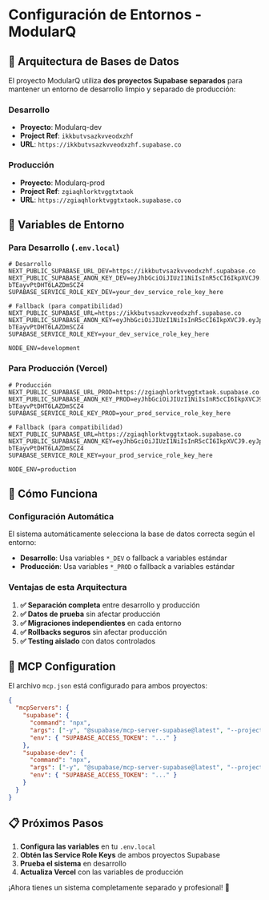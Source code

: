 # Configuración de Entornos - ModularQ

## 🎯 **Arquitectura de Bases de Datos**

El proyecto ModularQ utiliza **dos proyectos Supabase separados** para mantener un entorno de desarrollo limpio y separado de producción:

### **Desarrollo**
- **Proyecto**: Modularq-dev
- **Project Ref**: `ikkbutvsazkvveodxzhf`
- **URL**: `https://ikkbutvsazkvveodxzhf.supabase.co`

### **Producción**
- **Proyecto**: Modularq-prod  
- **Project Ref**: `zgiaqhlorktvggtxtaok`
- **URL**: `https://zgiaqhlorktvggtxtaok.supabase.co`

## 🔧 **Variables de Entorno**

### **Para Desarrollo (`.env.local`)**
```env
# Desarrollo
NEXT_PUBLIC_SUPABASE_URL_DEV=https://ikkbutvsazkvveodxzhf.supabase.co
NEXT_PUBLIC_SUPABASE_ANON_KEY_DEV=eyJhbGciOiJIUzI1NiIsInR5cCI6IkpXVCJ9.eyJpc3MiOiJzdXBhYmFzZSIsInJlZiI6Imlra2J1dHZzYXprdnZlb2R4emhmIiwicm9sZSI6ImFub24iLCJpYXQiOjE3NTg4MzYzODYsImV4cCI6MjA3NDQxMjM4Nn0.BRVyWneTrmp2Z1_FstM29-bTEayvPtDHT6LAZDmSCZ4
SUPABASE_SERVICE_ROLE_KEY_DEV=your_dev_service_role_key_here

# Fallback (para compatibilidad)
NEXT_PUBLIC_SUPABASE_URL=https://ikkbutvsazkvveodxzhf.supabase.co
NEXT_PUBLIC_SUPABASE_ANON_KEY=eyJhbGciOiJIUzI1NiIsInR5cCI6IkpXVCJ9.eyJpc3MiOiJzdXBhYmFzZSIsInJlZiI6Imlra2J1dHZzYXprdnZlb2R4emhmIiwicm9sZSI6ImFub24iLCJpYXQiOjE3NTg4MzYzODYsImV4cCI6MjA3NDQxMjM4Nn0.BRVyWneTrmp2Z1_FstM29-bTEayvPtDHT6LAZDmSCZ4
SUPABASE_SERVICE_ROLE_KEY=your_dev_service_role_key_here

NODE_ENV=development
```

### **Para Producción (Vercel)**
```env
# Producción
NEXT_PUBLIC_SUPABASE_URL_PROD=https://zgiaqhlorktvggtxtaok.supabase.co
NEXT_PUBLIC_SUPABASE_ANON_KEY_PROD=eyJhbGciOiJIUzI1NiIsInR5cCI6IkpXVCJ9.eyJpc3MiOiJzdXBhYmFzZSIsInJlZiI6InpnaWFxaGxvcmt0dmdndHh0YW9rIiwicm9sZSI6ImFub24iLCJpYXQiOjE3NTg4MzYzODYsImV4cCI6MjA3NDQxMjM4Nn0.BRVyWneTrmp2Z1_FstM29-bTEayvPtDHT6LAZDmSCZ4
SUPABASE_SERVICE_ROLE_KEY_PROD=your_prod_service_role_key_here

# Fallback (para compatibilidad)
NEXT_PUBLIC_SUPABASE_URL=https://zgiaqhlorktvggtxtaok.supabase.co
NEXT_PUBLIC_SUPABASE_ANON_KEY=eyJhbGciOiJIUzI1NiIsInR5cCI6IkpXVCJ9.eyJpc3MiOiJzdXBhYmFzZSIsInJlZiI6InpnaWFxaGxvcmt0dmdndHh0YW9rIiwicm9sZSI6ImFub24iLCJpYXQiOjE3NTg4MzYzODYsImV4cCI6MjA3NDQxMjM4Nn0.BRVyWneTrmp2Z1_FstM29-bTEayvPtDHT6LAZDmSCZ4
SUPABASE_SERVICE_ROLE_KEY=your_prod_service_role_key_here

NODE_ENV=production
```

## 🚀 **Cómo Funciona**

### **Configuración Automática**
El sistema automáticamente selecciona la base de datos correcta según el entorno:

- **Desarrollo**: Usa variables `*_DEV` o fallback a variables estándar
- **Producción**: Usa variables `*_PROD` o fallback a variables estándar

### **Ventajas de esta Arquitectura**

1. **✅ Separación completa** entre desarrollo y producción
2. **✅ Datos de prueba** sin afectar producción
3. **✅ Migraciones independientes** en cada entorno
4. **✅ Rollbacks seguros** sin afectar producción
5. **✅ Testing aislado** con datos controlados

## 🔄 **MCP Configuration**

El archivo `mcp.json` está configurado para ambos proyectos:

```json
{
  "mcpServers": {
    "supabase": {
      "command": "npx",
      "args": ["-y", "@supabase/mcp-server-supabase@latest", "--project-ref=zgiaqhlorktvggtxtaok"],
      "env": { "SUPABASE_ACCESS_TOKEN": "..." }
    },
    "supabase-dev": {
      "command": "npx", 
      "args": ["-y", "@supabase/mcp-server-supabase@latest", "--project-ref=ikkbutvsazkvveodxzhf"],
      "env": { "SUPABASE_ACCESS_TOKEN": "..." }
    }
  }
}
```

## 📋 **Próximos Pasos**

1. **Configura las variables** en tu `.env.local`
2. **Obtén las Service Role Keys** de ambos proyectos Supabase
3. **Prueba el sistema** en desarrollo
4. **Actualiza Vercel** con las variables de producción

¡Ahora tienes un sistema completamente separado y profesional! 🎉
